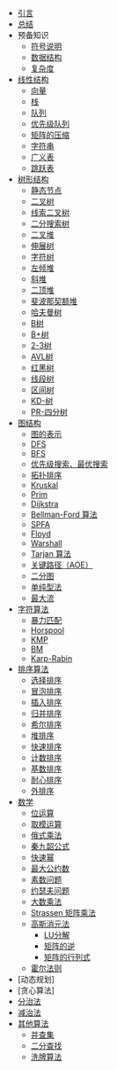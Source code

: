 - [引言](README.md)
- [总结](summary.md)
- 预备知识
  - [符号说明]()
  - [数据结构](propaedeutics/data-structure.md)
  - [复杂度]()
- [线性结构](linear/README.md)
  - [向量](linear/vector.md)
  - [栈](linear/stack.md)
  - [队列](linear/queue.md)
  - [优先级队列](linear/priority_queue.md)
  - [矩阵的压缩]()
  - [字符串](linear/string.md)
  - [广义表](linear/multilist.md)
  - [跳跃表](linear/skiplist.md)
- [树形结构](tree/README.md)
  - [静态节点](tree/static-node.md)
  - [二叉树](tree/binary-tree.md)
  - [线索二叉树](tree/threaded-binary-tree.md)
  - [二分搜索树](tree/binary-search-tree.md)
  - [二叉堆](tree/binary-heap.md)
  - [伸展树]()
  - [字符树]()
  - [左倾堆]()
  - [斜堆]()
  - [二顶堆]()
  - [斐波那契额堆]()
  - [哈夫曼树](tree/huffman-tree.md)
  - [B树]()
  - [B+树]()
  - [2-3树]()
  - [AVL树](tree/avl-tree.md)
  - [红黑树]()
  - [线段树](tree/segment-tree.md)
  - [区间树]()
  - [KD-树]()
  - [PR-四分树]()
- [图结构]()
  - [图的表示]()
  - [DFS]()
  - [BFS]()
  - [优先级搜索、最优搜索]()
  - [拓扑排序](graph/topological-sort.md)
  - [Kruskal](graph/kruskal.md)
  - [Prim](graph/prim.md)
  - [Dijkstra](graph/dijkstra.md)
  - [Bellman-Ford 算法]()
  - [SPFA]()
  - [Floyd](graph/floyd.md)
  - [Warshall](graph/warshall.md)
  - [Tarjan 算法]()
  - [关键路径（AOE）](graph/critical-path.md)
  - [二分图]()
  - [单纯型法]()
  - [最大流]()
- [字符算法]()
  - [暴力匹配](string/brute-match.md)
  - [Horspool]()
  - [KMP]()
  - [BM]()
  - [Karp-Rabin]()
- [排序算法]()
  - [选择排序]()
  - [冒泡排序]()
  - [插入排序]()
  - [归并排序]()
  - [希尔排序]()
  - [堆排序]()
  - [快速排序]()
  - [计数排序](sort/counting-sort.md)
  - [基数排序]()
  - [耐心排序]()
  - [外排序]()
- [数学]()
  - [位运算](math/bit-operation.md)
  - [取模运算](math/module-operation.md)
  - [俄式乘法](math/russian-peasant-multiplication.md)
  - [秦九韶公式](math/horner's-rule.md)
  - [快速幂](math/quick-power.md)
  - [最大公约数](math/greatest-common-divisor.md)
  - [素数问题](math/prime-number.md)
  - [约瑟夫问题](math/josephus-problem.md)
  - [大数乘法]()
  - [Strassen 矩阵乘法]()
  - [高斯消元法]()
    - [LU分解]()
    - [矩阵的逆]()
    - [矩阵的行列式]()
  - [霍尔法则]()
- [动态规划]
- [贪心算法]
- [分治法]()
- [减治法]()
- [其他算法]()
  - [并查集](others/union-find-set.md)
  - [二分查找](others/binary-search.md)
  - [洗牌算法](others/fisher-yates-shuffle.md)